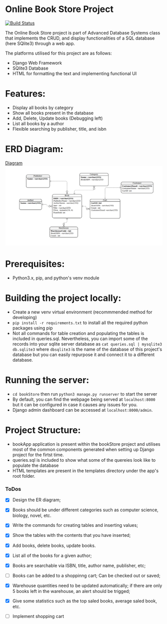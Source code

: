 # Online Book Store Project

[![Build Status](https://travis-ci.org/joemccann/dillinger.svg?branch=master)](https://travis-ci.org/joemccann/dillinger)

The Online Book Store project is part of Advanced Database Systems class that implements the CRUD, and display functionalities of a SQL database (here SQlite3) through a web app. 

The platforms utilised for this project are as follows: 
  - Django Web Framework
  - SQlite3 Database
  - HTML for formatting the text and implementing functional UI

# Features:
  - Display all books by category
  - Show all books present in the database
  - Add, Delete, Update books (Debugging left)
  - List all books by a author
  - Flexible searching by publisher, title, and isbn 
  
# ERD Diagram:
[Diagram](erd.png)
![ERD DIAGRAM](erd.png)

# Prerequisites:
- Python3.x, pip, and python's venv module

# Building the project locally:
- Create a new venv virtual environment (recommmended method for developing) 
- ```pip install -r requirements.txt``` to install all the required python packages using pip
- Not all commands for table creation and populating the tables is included in queries.sql. Nevertheless, you can import some of the records into
your sqlite server database as ```cat queries.sql | mysqlite3 db.sqlite3``` where ```dbsqlite3``` is the name of the database of this project's database but you can easily repurpose it and connect it to a different database. 

# Running the server:
- ```cd bookStore``` then run ```python3 manage.py runserver``` to start the server
- By default, you can find the webpage being served at ```localhost:8000``` but it can be configured in case it causes any issues for you. 
- Django admin dashboard can be accessed at ```localhost:8000/admin```. 

# Project Structure:
- bookApp application is present within the bookStore project and utilises most of the common components generated when setting up Django project for the firtst time. 
- queries.sql is included to show what some of the quereies look like to populate the database
- HTML templates are present in the templates directory under the app's root folder. 

### ToDos

- [X] Design the ER diagram;
- [X] Books should be under different categories such as computer science, biology, novel, etc.
- [X] Write the commands for creating tables and inserting values;
- [X] Show the tables with the contents that you have inserted;
- [X] Add books, delete books, update books.
- [X] List all of the books for a given author;
- [X] Books are searchable via ISBN, title, author name, publisher, etc;
- [ ] Books can be added to a shoppinng cart; Can be checked out or saved;
- [X] Warehouse quantities need to be updated automatically; if there are only 5 books left in the warehouse, an alert should be trigged;
- [X] Give some statistics such as the top saled books, average saled book, etc.
- [ ] Implement shopping cart

